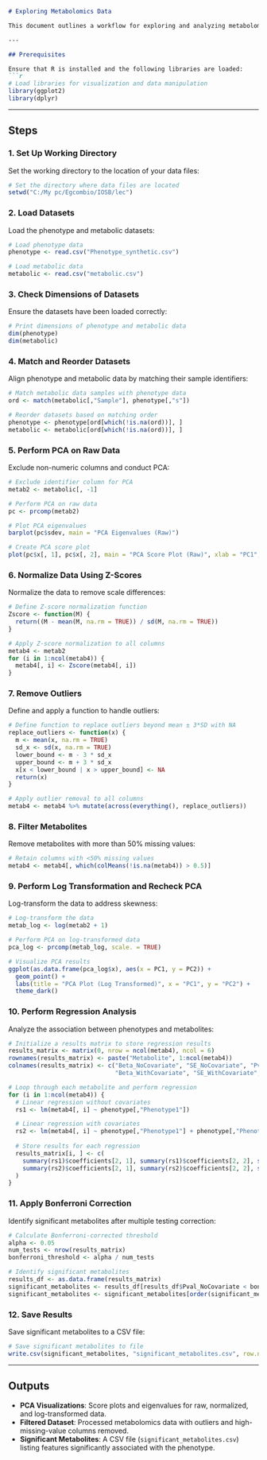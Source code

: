 ```markdown
# Exploring Metabolomics Data

This document outlines a workflow for exploring and analyzing metabolomics data, including PCA, normalization, outlier removal, regression analysis, and significant feature identification.

---

## Prerequisites

Ensure that R is installed and the following libraries are loaded:
```r
# Load libraries for visualization and data manipulation
library(ggplot2)
library(dplyr)
```

---

## Steps

### 1. Set Up Working Directory
Set the working directory to the location of your data files:
```r
# Set the directory where data files are located
setwd("C:/My pc/Egcombio/IOSB/lec")
```

### 2. Load Datasets
Load the phenotype and metabolic datasets:
```r
# Load phenotype data
phenotype <- read.csv("Phenotype_synthetic.csv")

# Load metabolic data
metabolic <- read.csv("metabolic.csv")
```

### 3. Check Dimensions of Datasets
Ensure the datasets have been loaded correctly:
```r
# Print dimensions of phenotype and metabolic data
dim(phenotype)
dim(metabolic)
```

### 4. Match and Reorder Datasets
Align phenotype and metabolic data by matching their sample identifiers:
```r
# Match metabolic data samples with phenotype data
ord <- match(metabolic[,"Sample"], phenotype[,"s"])

# Reorder datasets based on matching order
phenotype <- phenotype[ord[which(!is.na(ord))], ]
metabolic <- metabolic[ord[which(!is.na(ord))], ]
```

### 5. Perform PCA on Raw Data
Exclude non-numeric columns and conduct PCA:
```r
# Exclude identifier column for PCA
metab2 <- metabolic[, -1]

# Perform PCA on raw data
pc <- prcomp(metab2)

# Plot PCA eigenvalues
barplot(pc$sdev, main = "PCA Eigenvalues (Raw)")

# Create PCA score plot
plot(pc$x[, 1], pc$x[, 2], main = "PCA Score Plot (Raw)", xlab = "PC1", ylab = "PC2")
```

### 6. Normalize Data Using Z-Scores
Normalize the data to remove scale differences:
```r
# Define Z-score normalization function
Zscore <- function(M) {
  return((M - mean(M, na.rm = TRUE)) / sd(M, na.rm = TRUE))
}

# Apply Z-score normalization to all columns
metab4 <- metab2
for (i in 1:ncol(metab4)) {
  metab4[, i] <- Zscore(metab4[, i])
}
```

### 7. Remove Outliers
Define and apply a function to handle outliers:
```r
# Define function to replace outliers beyond mean ± 3*SD with NA
replace_outliers <- function(x) {
  m <- mean(x, na.rm = TRUE)
  sd_x <- sd(x, na.rm = TRUE)
  lower_bound <- m - 3 * sd_x
  upper_bound <- m + 3 * sd_x
  x[x < lower_bound | x > upper_bound] <- NA
  return(x)
}

# Apply outlier removal to all columns
metab4 <- metab4 %>% mutate(across(everything(), replace_outliers))
```

### 8. Filter Metabolites
Remove metabolites with more than 50% missing values:
```r
# Retain columns with <50% missing values
metab4 <- metab4[, which(colMeans(!is.na(metab4)) > 0.5)]
```

### 9. Perform Log Transformation and Recheck PCA
Log-transform the data to address skewness:
```r
# Log-transform the data
metab_log <- log(metab2 + 1)

# Perform PCA on log-transformed data
pca_log <- prcomp(metab_log, scale. = TRUE)

# Visualize PCA results
ggplot(as.data.frame(pca_log$x), aes(x = PC1, y = PC2)) +
  geom_point() +
  labs(title = "PCA Plot (Log Transformed)", x = "PC1", y = "PC2") +
  theme_dark()
```

### 10. Perform Regression Analysis
Analyze the association between phenotypes and metabolites:
```r
# Initialize a results matrix to store regression results
results_matrix <- matrix(0, nrow = ncol(metab4), ncol = 6)
rownames(results_matrix) <- paste("Metabolite", 1:ncol(metab4))
colnames(results_matrix) <- c("Beta_NoCovariate", "SE_NoCovariate", "Pval_NoCovariate",
                              "Beta_WithCovariate", "SE_WithCovariate", "Pval_WithCovariate")

# Loop through each metabolite and perform regression
for (i in 1:ncol(metab4)) {
  # Linear regression without covariates
  rs1 <- lm(metab4[, i] ~ phenotype[,"Phenotype1"])

  # Linear regression with covariates
  rs2 <- lm(metab4[, i] ~ phenotype[,"Phenotype1"] + phenotype[,"Phenotype1.1"])
  
  # Store results for each regression
  results_matrix[i, ] <- c(
    summary(rs1)$coefficients[2, 1], summary(rs1)$coefficients[2, 2], summary(rs1)$coefficients[2, 4],
    summary(rs2)$coefficients[2, 1], summary(rs2)$coefficients[2, 2], summary(rs2)$coefficients[2, 4]
  )
}
```

### 11. Apply Bonferroni Correction
Identify significant metabolites after multiple testing correction:
```r
# Calculate Bonferroni-corrected threshold
alpha <- 0.05
num_tests <- nrow(results_matrix)
bonferroni_threshold <- alpha / num_tests

# Identify significant metabolites
results_df <- as.data.frame(results_matrix)
significant_metabolites <- results_df[results_df$Pval_NoCovariate < bonferroni_threshold, ]
significant_metabolites <- significant_metabolites[order(significant_metabolites$Pval_NoCovariate), ]
```

### 12. Save Results
Save significant metabolites to a CSV file:
```r
# Save significant metabolites to file
write.csv(significant_metabolites, "significant_metabolites.csv", row.names = TRUE)
```

---

## Outputs
- **PCA Visualizations**: Score plots and eigenvalues for raw, normalized, and log-transformed data.
- **Filtered Dataset**: Processed metabolomics data with outliers and high-missing-value columns removed.
- **Significant Metabolites**: A CSV file (`significant_metabolites.csv`) listing features significantly associated with the phenotype.
